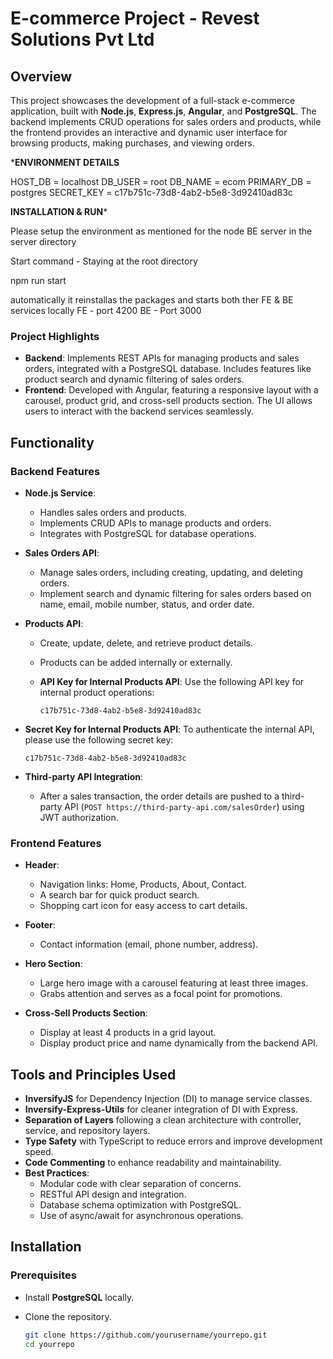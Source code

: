 # E-commerce Project - Revest Solutions Pvt Ltd

## Overview

This project showcases the development of a full-stack e-commerce application, built with **Node.js**, **Express.js**, **Angular**, and **PostgreSQL**. The backend implements CRUD operations for sales orders and products, while the frontend provides an interactive and dynamic user interface for browsing products, making purchases, and viewing orders.

*****ENVIRONMENT DETAILS****

HOST_DB = localhost
DB_USER = root
DB_NAME = ecom
PRIMARY_DB = postgres
SECRET_KEY = c17b751c-73d8-4ab2-b5e8-3d92410ad83c

******INSTALLATION & RUN*******

Please setup the environment as mentioned for the node BE server in the server directory

Start command -
Staying at the root directory

npm run start

automatically it reinstallas the packages and starts both ther FE & BE services locally
FE - port 4200
BE - Port 3000

### Project Highlights
- **Backend**: Implements REST APIs for managing products and sales orders, integrated with a PostgreSQL database. Includes features like product search and dynamic filtering of sales orders.
- **Frontend**: Developed with Angular, featuring a responsive layout with a carousel, product grid, and cross-sell products section. The UI allows users to interact with the backend services seamlessly.

## Functionality

### Backend Features

- **Node.js Service**: 
  - Handles sales orders and products.
  - Implements CRUD APIs to manage products and orders.
  - Integrates with PostgreSQL for database operations.
  
- **Sales Orders API**: 
  - Manage sales orders, including creating, updating, and deleting orders.
  - Implement search and dynamic filtering for sales orders based on name, email, mobile number, status, and order date.

- **Products API**: 
  - Create, update, delete, and retrieve product details.
  - Products can be added internally or externally.
  - **API Key for Internal Products API**: Use the following API key for internal product operations:

    ```text
    c17b751c-73d8-4ab2-b5e8-3d92410ad83c
    ```

- **Secret Key for Internal Products API**: To authenticate the internal API, please use the following secret key:

    ```text
    c17b751c-73d8-4ab2-b5e8-3d92410ad83c
    ```

- **Third-party API Integration**: 
  - After a sales transaction, the order details are pushed to a third-party API (`POST https://third-party-api.com/salesOrder`) using JWT authorization.

### Frontend Features

- **Header**: 
  - Navigation links: Home, Products, About, Contact.
  - A search bar for quick product search.
  - Shopping cart icon for easy access to cart details.

- **Footer**: 
  - Contact information (email, phone number, address).

- **Hero Section**: 
  - Large hero image with a carousel featuring at least three images.
  - Grabs attention and serves as a focal point for promotions.

- **Cross-Sell Products Section**: 
  - Display at least 4 products in a grid layout.
  - Display product price and name dynamically from the backend API.

## Tools and Principles Used

- **InversifyJS** for Dependency Injection (DI) to manage service classes.
- **Inversify-Express-Utils** for cleaner integration of DI with Express.
- **Separation of Layers** following a clean architecture with controller, service, and repository layers.
- **Type Safety** with TypeScript to reduce errors and improve development speed.
- **Code Commenting** to enhance readability and maintainability.
- **Best Practices**: 
  - Modular code with clear separation of concerns.
  - RESTful API design and integration.
  - Database schema optimization with PostgreSQL.
  - Use of async/await for asynchronous operations.

## Installation

### Prerequisites

- Install **PostgreSQL** locally.
- Clone the repository.
  
  ```bash
  git clone https://github.com/yourusername/yourrepo.git
  cd yourrepo
